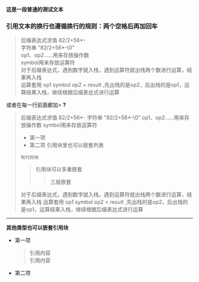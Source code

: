 **这是一段普通的测试文本**  

### 引用文本的换行也遵循换行的规则：两个空格后再加回车
> 后缀表达式求值 82/2+56*-  
字符串 "82/2+56*-\0"  
op1、op2......用来存放操作数  
symbol用来存放运算符   
对于后缀表达式，遇到数字就入栈，遇到运算符就出栈两个数进行运算，结果再入栈  
运算套用 op1 symbol op2 = result ,先出栈的是op2，后出栈的是op1，运算结果入栈，继续根据后缀表达式进行运算

或者在每一行前面都加> **?**

> 后缀表达式求值 82/2+56*-
> 字符串 "82/2+56*-\0"
> op1、op2......用来存放操作数
> symbol用来存放运算符
> * 第一项
> * 第二项 引用块里也可以嵌套列表 
>
> ```和代码块```
> > 引用块可以多重嵌套
> > > 三层嵌套
>
> 对于后缀表达式，遇到数字就入栈，遇到运算符就出栈两个数进行运算，结果再入栈
> 运算套用 op1 symbol op2 = result ,先出栈的是op2，后出栈的是op1，运算结果入栈，继续根据后缀表达式进行运算
>

***
**其他类型也可以嵌套引用块**

* 第一项
    > 引用内容  
    > 引用内容
* 第二项
